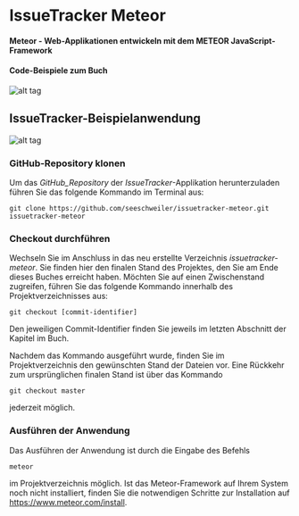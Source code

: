 # IssueTracker Meteor
#### Meteor - Web-Applikationen entwickeln mit dem METEOR JavaScript-Framework
#### Code-Beispiele zum Buch

![alt tag](https://raw.githubusercontent.com/seeschweiler/issuetracker-meteor/master/images/Meteor_Cover_300w.png)

## IssueTracker-Beispielanwendung

![alt tag](https://raw.githubusercontent.com/seeschweiler/issuetracker-meteor/master/images/issuetracker_logo_400w.png)

### GitHub-Repository klonen
Um das _GitHub_Repository_ der _IssueTracker_-Applikation herunterzuladen führen Sie das folgende Kommando im Terminal aus:

```
git clone https://github.com/seeschweiler/issuetracker-meteor.git issuetracker-meteor
```


### Checkout durchführen
Wechseln Sie im Anschluss in das neu erstellte Verzeichnis _issuetracker-meteor_. Sie finden hier den finalen Stand des Projektes, den Sie am Ende dieses Buches erreicht haben. Möchten Sie auf einen Zwischenstand zugreifen, führen Sie das folgende Kommando innerhalb des Projektverzeichnisses aus:

```
git checkout [commit-identifier]
```

Den jeweiligen Commit-Identifier finden Sie jeweils im letzten Abschnitt der Kapitel im Buch.

Nachdem das Kommando ausgeführt wurde, finden Sie im Projektverzeichnis den gewünschten Stand der Dateien vor. Eine Rückkehr zum ursprünglichen finalen Stand ist über das Kommando

```
git checkout master
```

jederzeit möglich.

### Ausführen der Anwendung
Das Ausführen der Anwendung ist durch die Eingabe des Befehls

```
meteor
```

im Projektverzeichnis möglich. Ist das Meteor-Framework auf Ihrem System noch nicht installiert, finden Sie die notwendigen Schritte zur Installation auf https://www.meteor.com/install.
